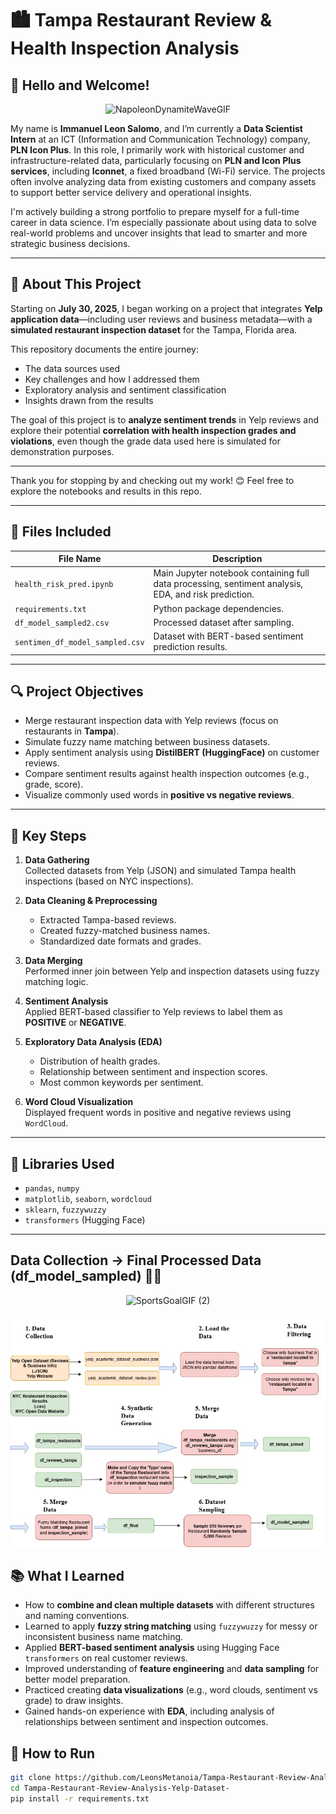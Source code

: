 # 🏙️ Tampa Restaurant Review & Health Inspection Analysis

## 👋 Hello and Welcome!
<p align="center">
  <img src="https://github.com/user-attachments/assets/da16d74d-c6d2-4a6d-a622-33bba6810264" alt="NapoleonDynamiteWaveGIF" />
</p>


My name is **Immanuel Leon Salomo**, and I’m currently a **Data Scientist Intern** at an ICT (Information and Communication Technology) company, **PLN Icon Plus**. In this role, I primarily work with historical customer and infrastructure-related data, particularly focusing on **PLN and Icon Plus services**, including **Iconnet**, a fixed broadband (Wi-Fi) service. The projects often involve analyzing data from existing customers and company assets to support better service delivery and operational insights.

I'm actively building a strong portfolio to prepare myself for a full-time career in data science. I’m especially passionate about using data to solve real-world problems and uncover insights that lead to smarter and more strategic business decisions.

---

## 📌 About This Project

Starting on **July 30, 2025**, I began working on a project that integrates **Yelp application data**—including user reviews and business metadata—with a **simulated restaurant inspection dataset** for the Tampa, Florida area.

This repository documents the entire journey:
- The data sources used
- Key challenges and how I addressed them
- Exploratory analysis and sentiment classification
- Insights drawn from the results

The goal of this project is to **analyze sentiment trends** in Yelp reviews and explore their potential **correlation with health inspection grades and violations**, even though the grade data used here is simulated for demonstration purposes.

---

Thank you for stopping by and checking out my work! 😊
Feel free to explore the notebooks and results in this repo.

---

## 📂 Files Included

| File Name                     | Description |
|------------------------------|-------------|
| `health_risk_pred.ipynb`     | Main Jupyter notebook containing full data processing, sentiment analysis, EDA, and risk prediction. |
| `requirements.txt`           | Python package dependencies. |
| `df_model_sampled2.csv`      | Processed dataset after sampling. |
| `sentimen_df_model_sampled.csv` | Dataset with BERT-based sentiment prediction results. |

---

## 🔍 Project Objectives

- Merge restaurant inspection data with Yelp reviews (focus on restaurants in **Tampa**).
- Simulate fuzzy name matching between business datasets.
- Apply sentiment analysis using **DistilBERT (HuggingFace)** on customer reviews.
- Compare sentiment results against health inspection outcomes (e.g., grade, score).
- Visualize commonly used words in **positive vs negative reviews**.

---

## 🔧 Key Steps

1. **Data Gathering**  
   Collected datasets from Yelp (JSON) and simulated Tampa health inspections (based on NYC inspections).

2. **Data Cleaning & Preprocessing**  
   - Extracted Tampa-based reviews.  
   - Created fuzzy-matched business names.  
   - Standardized date formats and grades.  

3. **Data Merging**  
   Performed inner join between Yelp and inspection datasets using fuzzy matching logic.

4. **Sentiment Analysis**  
   Applied BERT-based classifier to Yelp reviews to label them as **POSITIVE** or **NEGATIVE**.

5. **Exploratory Data Analysis (EDA)**  
   - Distribution of health grades.  
   - Relationship between sentiment and inspection scores.  
   - Most common keywords per sentiment.

6. **Word Cloud Visualization**  
   Displayed frequent words in positive and negative reviews using `WordCloud`.

---

## 🤖 Libraries Used

- `pandas`, `numpy`
- `matplotlib`, `seaborn`, `wordcloud`
- `sklearn`, `fuzzywuzzy`
- `transformers` (Hugging Face)

---

## Data Collection -> Final Processed Data (df_model_sampled) 🏁🏁
<p align="center">
  <img src="https://github.com/user-attachments/assets/a193555b-435f-4e11-9cad-e8c7a95cda5b" alt="SportsGoalGIF (2)" />
</p>


<p align="center">
  <img src="prosesdata-yelp.jpg" alt="Data Processing Pipeline" width="600"/>
</p>

## 📚 What I Learned

- How to **combine and clean multiple datasets** with different structures and naming conventions.
- Learned to apply **fuzzy string matching** using `fuzzywuzzy` for messy or inconsistent business name matching.
- Applied **BERT-based sentiment analysis** using Hugging Face `transformers` on real customer reviews.
- Improved understanding of **feature engineering** and **data sampling** for better model preparation.
- Practiced creating **data visualizations** (e.g., word clouds, sentiment vs grade) to draw insights.
- Gained hands-on experience with **EDA**, including analysis of relationships between sentiment and inspection outcomes.


## 🚀 How to Run

```bash
git clone https://github.com/LeonsMetanoia/Tampa-Restaurant-Review-Analysis-Yelp-Dataset-.git
cd Tampa-Restaurant-Review-Analysis-Yelp-Dataset-
pip install -r requirements.txt
